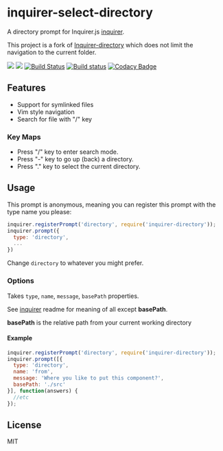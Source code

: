 # inquirer-select-directory

A directory prompt for Inquirer.js [inquirer](https://github.com/SBoudrias/Inquirer.js).

This project is a fork of [Inquirer-directory](https://github.com/nicksrandall/inquirer-directory) which does not limit the navigation to the current folder.

<!--[![Issue Count](https://codeclimate.com/github/KamiKillertO/inquirer-select-directory/badges/issue_count.svg)](https://codeclimate.com/github/KamiKillertO/inquirer-select-directory)!-->
![](https://img.shields.io/badge/license-MIT-blue.svg)
[![](https://img.shields.io/badge/release-v1.0.2-blue.svg)](https://github.com/KamiKillertO/inquirer-select-directory/releases/tag/v1.0.2)
[![Build Status](https://travis-ci.org/KamiKillertO/inquirer-select-directory.svg)](https://travis-ci.org/KamiKillertO/inquirer-select-directory)
[![Build status](https://ci.appveyor.com/api/projects/status/fdyk5g3y56381742?svg=true)](https://ci.appveyor.com/project/KamiKillertO/inquirer-select-directory)
[![Codacy Badge](https://api.codacy.com/project/badge/Grade/e6a963539c4440b69356649c0048ea30)](https://www.codacy.com/app/kamikillerto/inquirer-select-directory?utm_source=github.com&amp;utm_medium=referral&amp;utm_content=KamiKillertO/inquirer-select-directory&amp;utm_campaign=Badge_Grade)
<!--
## Installation

```bash
npm install --save inquirer-select-directory
```
-->
## Features

-   Support for symlinked files
-   Vim style navigation
-   Search for file with "/" key

### Key Maps

-   Press "/" key to enter search mode.
-   Press "-" key to go up (back) a directory.
-   Press "." key to select the current directory.

## Usage


This prompt is anonymous, meaning you can register this prompt with the type name you please:

```javascript
inquirer.registerPrompt('directory', require('inquirer-directory'));
inquirer.prompt({
  type: 'directory',
  ...
})
```

Change `directory` to whatever you might prefer.

### Options

Takes `type`, `name`, `message`, `basePath` properties.

See [inquirer](https://github.com/SBoudrias/Inquirer.js) readme for meaning of all except **basePath**.

**basePath** is the relative path from your current working directory

#### Example

```javascript
inquirer.registerPrompt('directory', require('inquirer-directory'));
inquirer.prompt([{
  type: 'directory',
  name: 'from',
  message: 'Where you like to put this component?',
  basePath: './src'
}], function(answers) {
  //etc
});
```
<!--
[![asciicast](https://asciinema.org/a/31651.png)](https://asciinema.org/a/31651)
-->
<!--
See also [example.js](https://github.com/nicksrandall/inquierer-directory/blob/master/example.js) for a working example
-->
## License

MIT
